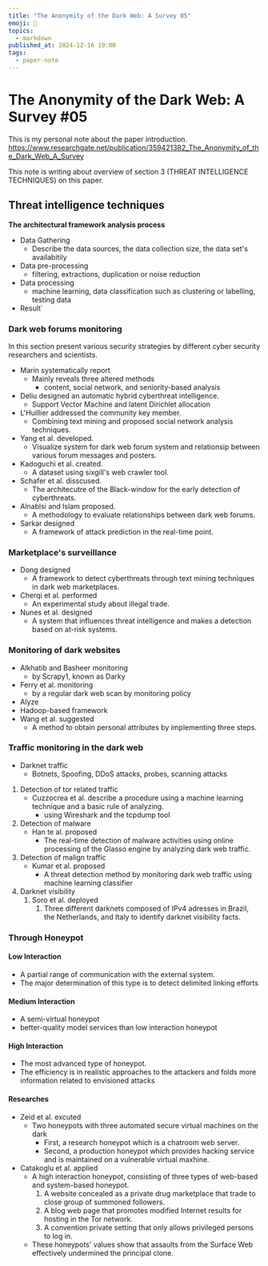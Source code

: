 ```yaml
---
title: "The Anonymity of the Dark Web: A Survey 05"
emoji: 📝
topics:
  - markdown
published_at: 2024-12-16 19:00
tags:
  - paper-note
---
```


# The Anonymity of the Dark Web: A Survey #05

This is my personal note about the paper introduction.
https://www.researchgate.net/publication/359421382_The_Anonymity_of_the_Dark_Web_A_Survey

This note is writing about overview of section 3 (THREAT INTELLIGENCE
TECHNIQUES) on this paper.

## Threat intelligence techniques

**The architectural framework analysis process**

- Data Gathering
  - Describe the data sources, the data collection size, the data set's
    availabitily
- Data pre-processing
  - filtering, extractions, duplication or noise reduction
- Data processing
  - machine learning, data classification such as clustering or labelling,
    testing data
- Result`

### Dark web forums monitoring

In this section present various security strategies by different cyber security
researchers and scientists.

- Marin systematically report
  - Mainly reveals three altered methods
    - content, social network, and seniority-based analysis
- Deliu designed an automatic hybrid cyberthreat intelligence.
  - Support Vector Machine and latent Dirichlet allocation
- L'Huillier addressed the community key member.
  - Combining text mining and proposed social network analysis techniques.
- Yang et al. developed.
  - Visualize system for dark web forum system and relationsip between various
    forum messages and posters.
- Kadoguchi et al. created.
  - A dataset using sixgill's web crawler tool.
- Schafer et al. disscused.
  - The architecutre of the Black-window for the early detection of
    cyberthreats.
- Alnablsi and Islam proposed.
  - A methodology to evaluate relationships between dark web forums.
- Sarkar designed
  - A framework of attack prediction in the real-time point.

### Marketplace's surveillance

- Dong designed
  - A framework to detect cyberthreats through text mining techniques in dark
    web marketplaces.
- Cherqi et al. performed
  - An experimental study about illegal trade.
- Nunes et al. designed
  - A system that influences threat intelligence and makes a detection based on
    at-risk systems.

### Monitoring of dark websites

- Alkhatib and Basheer monitoring
  - by Scrapy1, known as Darky
- Ferry et al. monitoring
  - by a regular dark web scan by monitoring policy
- Alyze
- Hadoop-based framework
- Wang et al. suggested
  - A method to obtain personal attributes by implementing three steps.

### Traffic monitoring in the dark web

- Darknet traffic
  - Botnets, Spoofing, DDoS attacks, probes, scanning attacks

1. Detection of tor related traffic
   - Cuzzocrea et al. describe a procedure using a machine learning technique
     and a basic rule of analyzing.
     - using Wireshark and the tcpdump tool
1. Detection of malware
   - Han te al. proposed
     - The real-time detection of malware activities using online processing of
       the Glasso engine by analyzing dark web traffic.
1. Detection of malign traffic
   - Kumar et al. proposed
     - A threat detection method by monitoring dark web traffic using machine
       learning classifier
1. Darknet visibility
   1. Soro et al. deployed
      1. Three different darknets composed of IPv4 adresses in Brazil, the
         Netherlands, and Italy to identify darknet visibility facts.

### Through Honeypot

#### Low Interaction

- A partial range of communication with the external system.
- The major determination of this type is to detect delimited linking efforts

#### Medium Interaction

- A semi-virtual honeypot
- better-quality model services than low interaction honeypot

#### High Interaction

- The most advanced type of honeypot.
- The efficiency is in realistic approaches to the attackers and folds more
  information related to envisioned attacks

#### Researches

- Zeid et al. excuted
  - Two honeypots with three automated secure virtual machines on the dark
    - First, a research honeypot which is a chatroom web server.
    - Second, a production honeypot which provides hacking service and is
      maintained on a vulnerable virtual maxhine.
- Catakoglu et al. applied
  - A high interaction honeypot, consisting of three types of web-based and
    system-based honeypot.
    1. A website concealed as a private drug marketplace that trade to close
       group of summoned followers.
    2. A blog web page that promotes modified Internet results for hosting in
       the Tor network.
    3. A convention private setting that only allows privileged persons to log
       in.
  - These honeypots' values show that assaults from the Surface Web effectively
    undermined the principal clone.
